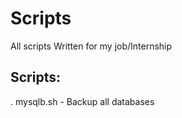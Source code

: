# Scripts
All scripts Written for my job/Internship

## Scripts:
. mysqlb.sh - Backup all databases

